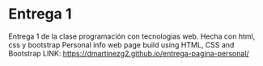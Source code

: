 # Entrega 1 
Entrega 1 de la clase programación con tecnologias web. Hecha con html, css y bootstrap
Personal info web page build using HTML, CSS and Bootstrap
LINK: https://dmartinezg2.github.io/entrega-pagina-personal/
